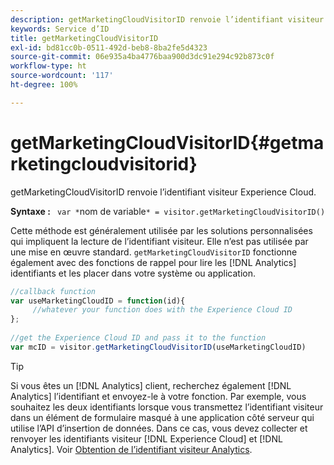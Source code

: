 ```yaml
---
description: getMarketingCloudVisitorID renvoie l’identifiant visiteur Experience Cloud.
keywords: Service d’ID
title: getMarketingCloudVisitorID
exl-id: bd81cc0b-0511-492d-beb8-8ba2fe5d4323
source-git-commit: 06e935a4ba4776baa900d3dc91e294c92b873c0f
workflow-type: ht
source-wordcount: '117'
ht-degree: 100%

---
```


# getMarketingCloudVisitorID{#getmarketingcloudvisitorid}

getMarketingCloudVisitorID renvoie l’identifiant visiteur Experience Cloud.

**Syntaxe :** ` var *`nom de variable`* = visitor.getMarketingCloudVisitorID()`

Cette méthode est généralement utilisée par les solutions personnalisées qui impliquent la lecture de l’identifiant visiteur. Elle n’est pas utilisée par une mise en œuvre standard. `getMarketingCloudVisitorID` fonctionne également avec des fonctions de rappel pour lire les [!DNL Analytics] identifiants et les placer dans votre système ou application.

```js
//callback function 
var useMarketingCloudID = function(id){ 
     //whatever your function does with the Experience Cloud ID 
}; 
 
//get the Experience Cloud ID and pass it to the function 
var mcID = visitor.getMarketingCloudVisitorID(useMarketingCloudID)
```

>[!TIP]
>
>Si vous êtes un [!DNL Analytics] client, recherchez également [!DNL Analytics] l’identifiant et envoyez-le à votre fonction. Par exemple, vous souhaitez les deux identifiants lorsque vous transmettez l’identifiant visiteur dans un élément de formulaire masqué à une application côté serveur qui utilise l’API d’insertion de données. Dans ce cas, vous devez collecter et renvoyer les identifiants visiteur [!DNL Experience Cloud] et [!DNL Analytics]. Voir [Obtention de l’identifiant visiteur Analytics](../../library/get-set/getanalyticsvisitorid.md).
